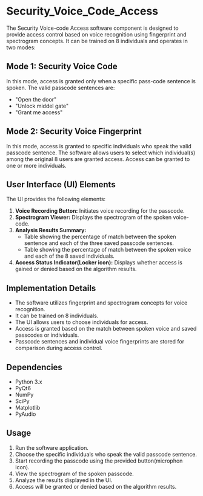 # Security_Voice_Code_Access

The Security Voice-code Access software component is designed to provide access control based on voice recognition using fingerprint and spectrogram concepts. It can be trained on 8 individuals and operates in two modes:

## Mode 1: Security Voice Code

In this mode, access is granted only when a specific pass-code sentence is spoken. The valid passcode sentences are:
- "Open the door"
- "Unlock middel gate"
- "Grant me access"

## Mode 2: Security Voice Fingerprint

In this mode, access is granted to specific individuals who speak the valid passcode sentence. The software allows users to select which individual(s) among the original 8 users are granted access. Access can be granted to one or more individuals.

## User Interface (UI) Elements

The UI provides the following elements:

1. **Voice Recording Button:** Initiates voice recording for the passcode.
2. **Spectrogram Viewer:** Displays the spectrogram of the spoken voice-code.
3. **Analysis Results Summary:**
   - Table showing the percentage of match between the spoken sentence and each of the three saved passcode sentences.
   - Table showing the percentage of match between the spoken voice and each of the 8 saved individuals.
4. **Access Status Indicator(Locker icon):** Displays whether access is gained or denied based on the algorithm results.

## Implementation Details

- The software utilizes fingerprint and spectrogram concepts for voice recognition.
- It can be trained on 8 individuals.
- The UI allows users to choose individuals for access.
- Access is granted based on the match between spoken voice and saved passcodes or individuals.
- Passcode sentences and individual voice fingerprints are stored for comparison during access control.

## Dependencies

- Python 3.x
- PyQt6
- NumPy
- SciPy
- Matplotlib
- PyAudio

## Usage

1. Run the software application.
2. Choose the specific individuals who speak the valid passcode sentence.
3. Start recording the passcode using the provided button(microphon icon).
4. View the spectrogram of the spoken passcode.
5. Analyze the results displayed in the UI.
6. Access will be granted or denied based on the algorithm results.

